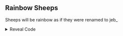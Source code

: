 ## Rainbow Sheeps

Sheeps will be rainbow as if they were renamed to jeb_

<details>
<summary>Reveal Code</summary>

```armv7
00243720 00000000
```
</details>